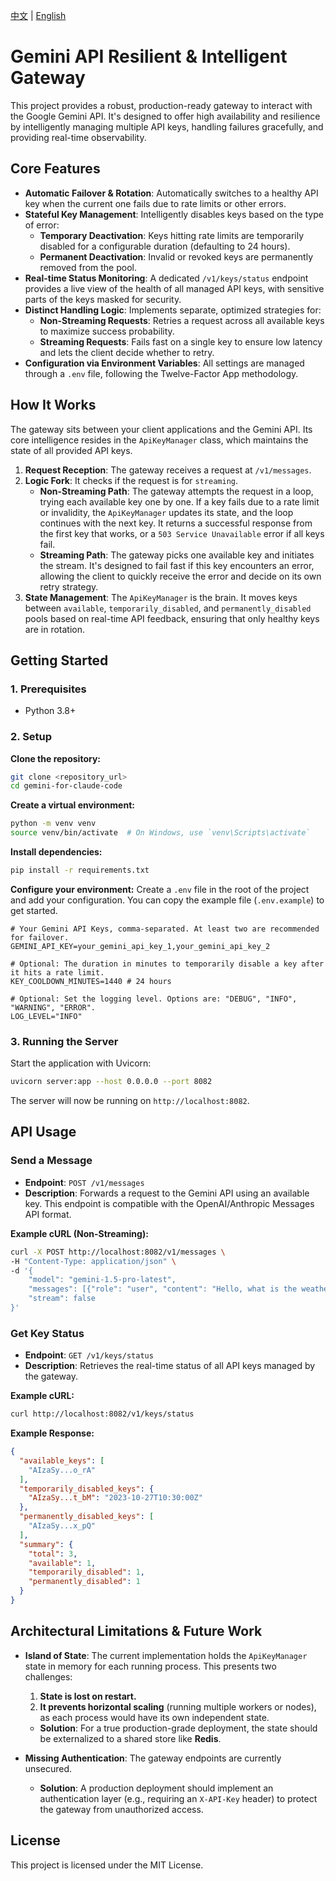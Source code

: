 [中文](https://github.com/wbxs2077/gemini-for-claude-code/blob/main/README_CN.md) | [English](https://github.com/wbxs2077/gemini-for-claude-code/blob/main/README.md)

# Gemini API Resilient & Intelligent Gateway

This project provides a robust, production-ready gateway to interact with the Google Gemini API. It's designed to offer high availability and resilience by intelligently managing multiple API keys, handling failures gracefully, and providing real-time observability.

## Core Features

- **Automatic Failover & Rotation**: Automatically switches to a healthy API key when the current one fails due to rate limits or other errors.
- **Stateful Key Management**: Intelligently disables keys based on the type of error:
    - **Temporary Deactivation**: Keys hitting rate limits are temporarily disabled for a configurable duration (defaulting to 24 hours).
    - **Permanent Deactivation**: Invalid or revoked keys are permanently removed from the pool.
- **Real-time Status Monitoring**: A dedicated `/v1/keys/status` endpoint provides a live view of the health of all managed API keys, with sensitive parts of the keys masked for security.
- **Distinct Handling Logic**: Implements separate, optimized strategies for:
    - **Non-Streaming Requests**: Retries a request across all available keys to maximize success probability.
    - **Streaming Requests**: Fails fast on a single key to ensure low latency and lets the client decide whether to retry.
- **Configuration via Environment Variables**: All settings are managed through a `.env` file, following the Twelve-Factor App methodology.

## How It Works

The gateway sits between your client applications and the Gemini API. Its core intelligence resides in the `ApiKeyManager` class, which maintains the state of all provided API keys.

1.  **Request Reception**: The gateway receives a request at `/v1/messages`.
2.  **Logic Fork**: It checks if the request is for `streaming`.
    -   **Non-Streaming Path**: The gateway attempts the request in a loop, trying each available key one by one. If a key fails due to a rate limit or invalidity, the `ApiKeyManager` updates its state, and the loop continues with the next key. It returns a successful response from the first key that works, or a `503 Service Unavailable` error if all keys fail.
    -   **Streaming Path**: The gateway picks one available key and initiates the stream. It's designed to fail fast if this key encounters an error, allowing the client to quickly receive the error and decide on its own retry strategy.
3.  **State Management**: The `ApiKeyManager` is the brain. It moves keys between `available`, `temporarily_disabled`, and `permanently_disabled` pools based on real-time API feedback, ensuring that only healthy keys are in rotation.

## Getting Started

### 1. Prerequisites
- Python 3.8+

### 2. Setup

**Clone the repository:**
```bash
git clone <repository_url>
cd gemini-for-claude-code
```

**Create a virtual environment:**
```bash
python -m venv venv
source venv/bin/activate  # On Windows, use `venv\Scripts\activate`
```

**Install dependencies:**
```bash
pip install -r requirements.txt
```

**Configure your environment:**
Create a `.env` file in the root of the project and add your configuration. You can copy the example file (`.env.example`) to get started.

```env
# Your Gemini API Keys, comma-separated. At least two are recommended for failover.
GEMINI_API_KEY=your_gemini_api_key_1,your_gemini_api_key_2

# Optional: The duration in minutes to temporarily disable a key after it hits a rate limit.
KEY_COOLDOWN_MINUTES=1440 # 24 hours

# Optional: Set the logging level. Options are: "DEBUG", "INFO", "WARNING", "ERROR".
LOG_LEVEL="INFO"
```

### 3. Running the Server

Start the application with Uvicorn:
```bash
uvicorn server:app --host 0.0.0.0 --port 8082
```
The server will now be running on `http://localhost:8082`.

## API Usage

### Send a Message

- **Endpoint**: `POST /v1/messages`
- **Description**: Forwards a request to the Gemini API using an available key. This endpoint is compatible with the OpenAI/Anthropic Messages API format.

**Example cURL (Non-Streaming):**
```bash
curl -X POST http://localhost:8082/v1/messages \
-H "Content-Type: application/json" \
-d '{
    "model": "gemini-1.5-pro-latest",
    "messages": [{"role": "user", "content": "Hello, what is the weather like today?"}],
    "stream": false
}'
```

### Get Key Status

- **Endpoint**: `GET /v1/keys/status`
- **Description**: Retrieves the real-time status of all API keys managed by the gateway.

**Example cURL:**
```bash
curl http://localhost:8082/v1/keys/status
```

**Example Response:**
```json
{
  "available_keys": [
    "AIzaSy...o_rA"
  ],
  "temporarily_disabled_keys": {
    "AIzaSy...t_bM": "2023-10-27T10:30:00Z"
  },
  "permanently_disabled_keys": [
    "AIzaSy...x_pQ"
  ],
  "summary": {
    "total": 3,
    "available": 1,
    "temporarily_disabled": 1,
    "permanently_disabled": 1
  }
}
```

## Architectural Limitations & Future Work

- **Island of State**: The current implementation holds the `ApiKeyManager` state in memory for each running process. This presents two challenges:
    1.  **State is lost on restart.**
    2.  **It prevents horizontal scaling** (running multiple workers or nodes), as each process would have its own independent state.
    -   **Solution**: For a true production-grade deployment, the state should be externalized to a shared store like **Redis**.

- **Missing Authentication**: The gateway endpoints are currently unsecured.
    - **Solution**: A production deployment should implement an authentication layer (e.g., requiring an `X-API-Key` header) to protect the gateway from unauthorized access.

## License

This project is licensed under the MIT License.
